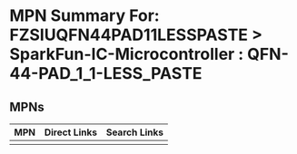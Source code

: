 



# MPN Summary For: FZSIUQFN44PAD11LESSPASTE > SparkFun-IC-Microcontroller : QFN-44-PAD_1_1-LESS_PASTE

## MPNs
  

|MPN|Direct Links|Search Links|
| :--- | :--- | :--- |
||||
